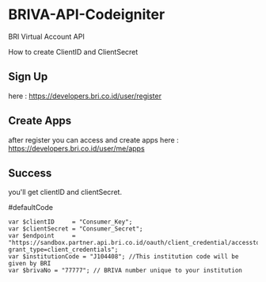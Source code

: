# BRIVA-API-Codeigniter
BRI Virtual Account API 

How to create ClientID and ClientSecret 

## Sign Up
here : https://developers.bri.co.id/user/register 

## Create Apps
after register you can access and create apps here : https://developers.bri.co.id/user/me/apps 

## Success
you'll get clientID and clientSecret.

#defaultCode 

  	var $clientID     = "Consumer_Key";
	var $clientSecret = "Consumer_Secret";
	var $endpoint     = "https://sandbox.partner.api.bri.co.id/oauth/client_credential/accesstoken?grant_type=client_credentials";
	var $institutionCode = "J104408"; //This institution code will be given by BRI
	var $brivaNo = "77777"; // BRIVA number unique to your institution
